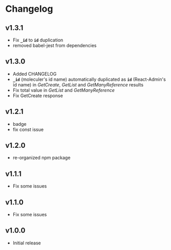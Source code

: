 # Changelog

## v1.3.1
* Fix **`_id`** to **`id`** duplication 
* removed babel-jest from dependencies

## v1.3.0
* Added CHANGELOG
* **`_id`** (moleculer's id name) automatically duplicated as **`id`** (React-Admin's id name) in *GetCreate*, *GetList* and *GetManyReference* results
* Fix total value in *GetList* and *GetManyReference*
* Fix GetCreate response

## v1.2.1
* badge
* fix const issue

## v1.2.0
* re-organized npm package 

## v1.1.1
* Fix some issues

## v1.1.0
* Fix some issues

## v1.0.0
* Initial release
